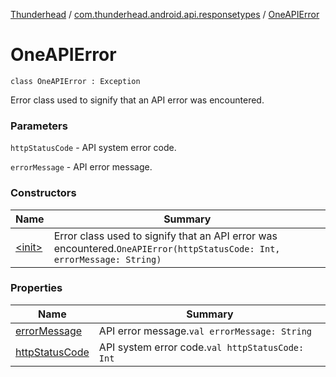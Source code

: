 [Thunderhead](../../index.md) / [com.thunderhead.android.api.responsetypes](../index.md) / [OneAPIError](./index.md)

# OneAPIError

`class OneAPIError : Exception`

Error class used to signify that an API error was encountered.

### Parameters

`httpStatusCode` - API system error code.

`errorMessage` - API error message.

### Constructors

| Name | Summary |
|---|---|
| [&lt;init&gt;](-init-.md) | Error class used to signify that an API error was encountered.`OneAPIError(httpStatusCode: Int, errorMessage: String)` |

### Properties

| Name | Summary |
|---|---|
| [errorMessage](error-message.md) | API error message.`val errorMessage: String` |
| [httpStatusCode](http-status-code.md) | API system error code.`val httpStatusCode: Int` |
